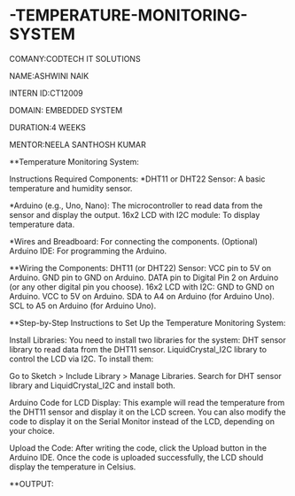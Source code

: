 # -TEMPERATURE-MONITORING-SYSTEM

COMANY:CODTECH IT SOLUTIONS

NAME:ASHWINI NAIK

INTERN ID:CT12009

DOMAIN: EMBEDDED SYSTEM

DURATION:4 WEEKS

MENTOR:NEELA SANTHOSH KUMAR

**Temperature Monitoring System:

Instructions Required Components: *DHT11 or DHT22 Sensor: A basic temperature and humidity sensor.

*Arduino (e.g., Uno, Nano): The microcontroller to read data from the sensor and display the output. 16x2 LCD with I2C module: To display temperature data.

*Wires and Breadboard: For connecting the components. (Optional) Arduino IDE: For programming the Arduino.

**Wiring the Components: DHT11 (or DHT22) Sensor: VCC pin to 5V on Arduino. GND pin to GND on Arduino. DATA pin to Digital Pin 2 on Arduino (or any other digital pin you choose). 16x2 LCD with I2C: GND to GND on Arduino. VCC to 5V on Arduino. SDA to A4 on Arduino (for Arduino Uno). SCL to A5 on Arduino (for Arduino Uno).

**Step-by-Step Instructions to Set Up the Temperature Monitoring System:

Install Libraries: You need to install two libraries for the system:
DHT sensor library to read data from the DHT11 sensor. LiquidCrystal_I2C library to control the LCD via I2C. To install them:

Go to Sketch > Include Library > Manage Libraries. Search for DHT sensor library and LiquidCrystal_I2C and install both.

Arduino Code for LCD Display: This example will read the temperature from the DHT11 sensor and display it on the LCD screen. You can also modify the code to display it on the Serial Monitor instead of the LCD, depending on your choice.

Upload the Code: After writing the code, click the Upload button in the Arduino IDE. Once the code is uploaded successfully, the LCD should display the temperature in Celsius.

**OUTPUT:
